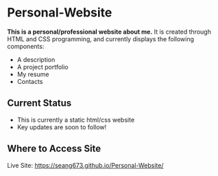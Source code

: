 # Personal-Website
**This is a personal/professional website about me.** It is created through HTML and CSS programming, and currently displays the following components:
- A description
- A project portfolio
- My resume
- Contacts

## Current Status
- This is currently a static html/css website 
- Key updates are soon to follow!

## Where to Access Site
Live Site: https://seang673.github.io/Personal-Website/
